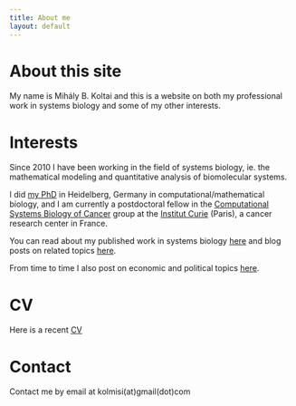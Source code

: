 ```yaml
---
title: About me
layout: default
---
```


# About this site
My name is Mihály B. Koltai and this is a website on both my professional work in systems biology and some of my other interests.

# Interests

Since 2010 I have been working in the field of systems biology, ie. the mathematical modeling and quantitative analysis of biomolecular systems.

I did [my PhD](https://archiv.ub.uni-heidelberg.de/volltextserver/20847/) in Heidelberg, Germany in computational/mathematical biology, and I am currently a postdoctoral fellow in the [Computational Systems Biology of Cancer](https://sysbio.curie.fr) group at the [Institut Curie](https://institut-curie.org) (Paris), a cancer research center in France.  

You can read about my published work in systems biology [here](https://mbkoltai.github.io/papers/) and blog posts on related topics [here](https://mbkoltai.github.io/blog/).

From time to time I also post on economic and political topics [here](https://mbkoltai.github.io/ecopol).

# CV

Here is a recent [CV](images/CV.pdf)

# Contact

Contact me by email at kolmisi(at)gmail(dot)com
